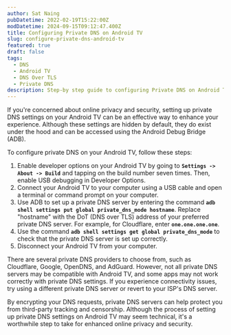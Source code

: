 ```yaml
---
author: Sat Naing
pubDatetime: 2022-02-19T15:22:00Z
modDatetime: 2024-09-15T09:12:47.400Z
title: Configuring Private DNS on Android TV
slug: configure-private-dns-android-tv
featured: true
draft: false
tags:
  - DNS
  - Android TV
  - DNS Over TLS
  - Private DNS
description: Step-by step guide to configuring Private DNS on Android TV
---
```


If you're concerned about online privacy and security, setting up private DNS settings on your Android TV can be an effective way to enhance your experience. Although these settings are hidden by default, they do exist under the hood and can be accessed using the Android Debug Bridge (ADB).

To configure private DNS on your Android TV, follow these steps:

1. Enable developer options on your Android TV by going to **`Settings -> About -> Build`** and tapping on the build number seven times. Then, enable USB debugging in Developer Options.
2. Connect your Android TV to your computer using a USB cable and open a terminal or command prompt on your computer.
3. Use ADB to set up a private DNS server by entering the command **`adb shell settings put global private_dns_mode hostname`**. Replace "hostname" with the DoT (DNS over TLS) address of your preferred private DNS server. For example, for Cloudflare, enter **`one.one.one.one`**.
4. Use the command **`adb shell settings get global private_dns_mode`** to check that the private DNS server is set up correctly.
5. Disconnect your Android TV from your computer.

There are several private DNS providers to choose from, such as Cloudflare, Google, OpenDNS, and AdGuard. However, not all private DNS servers may be compatible with Android TV, and some apps may not work correctly with private DNS settings. If you experience connectivity issues, try using a different private DNS server or revert to your ISP's DNS server.

By encrypting your DNS requests, private DNS servers can help protect you from third-party tracking and censorship. Although the process of setting up private DNS settings on Android TV may seem technical, it's a worthwhile step to take for enhanced online privacy and security.
